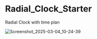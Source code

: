 # Radial_Clock_Starter
Radial Clock with time plan

![Screenshot_2025-03-04_10-24-39](https://github.com/user-attachments/assets/09f762d3-fd9f-470a-8c10-d8de9c43d72f)
